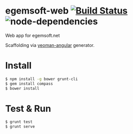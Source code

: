 egemsoft-web [![Build Status](https://travis-ci.org/egemsoft/egemsoft-web.svg?branch=src)](https://travis-ci.org/egemsoft/egemsoft-web) ![node-dependencies](https://david-dm.org/egemsoft/egemsoft-web.png)
============

Web app for egemsoft.net

Scaffolding via [yeoman-angular](https://github.com/yeoman/generator-angular) generator.

Install
=======
```bash
$ npm install -g bower grunt-cli 
$ gem install compass
$ bower install
```

Test & Run
===========
```bash
$ grunt test
$ grunt serve
```  
